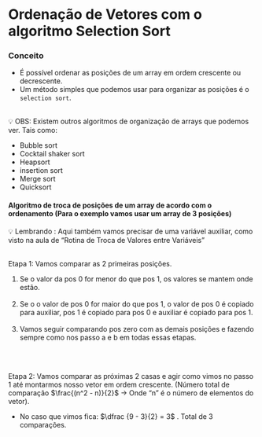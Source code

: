 # Ordenação de Vetores com o algoritmo Selection Sort

### Conceito
- É possível ordenar as posições de um array em ordem crescente ou decrescente.
- Um método simples que podemos usar para organizar as posições é o `selection sort`.
<br/>

<aside>
💡 OBS: Existem outros algoritmos de organização de arrays que podemos ver. Tais como:

- Bubble sort
- Cocktail shaker sort
- Heapsort
- insertion sort
- Merge sort
- Quicksort
</aside>

#### Algoritmo de troca de posições de um array de acordo com o ordenamento (Para o exemplo vamos usar um array de 3 posições)
<aside>
💡 Lembrando : Aqui também vamos precisar de uma variável auxiliar, como visto na aula de “Rotina de Troca de Valores entre Variáveis”
</aside>
<br/>

Etapa 1: Vamos comparar as 2 primeiras posições. 
1. Se o valor da pos 0 for menor do que pos 1, os valores se mantem onde  estão.<br/><br/>
2. Se o o  valor de pos 0 for maior do que pos 1, o valor de pos 0 é copiado para auxiliar, pos 1 é copiado para pos 0 e auxiliar é copiado para pos 1.<br/><br/>
3. Vamos seguir comparando pos zero com as demais posições e fazendo sempre como nos passo a e b em todas essas etapas.
<br/>
<br/>

Etapa 2: Vamos comparar as próximas 2 casas e agir como vimos no passo 1 até montarmos nosso vetor em ordem crescente. (Número total de comparação $\frac{(n^2 - n)}{2}$ → Onde “n” é o número de elementos do vetor).

  * No caso que vimos fica: $\dfrac {9 - 3}{2} = 3$ . Total de 3 comparações.
